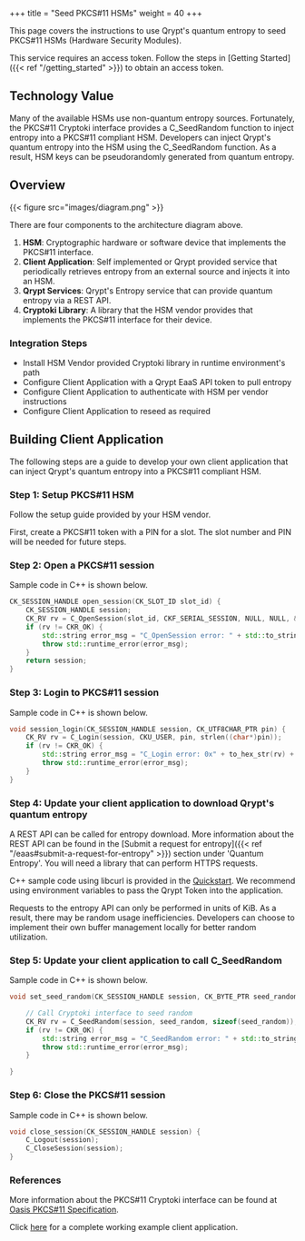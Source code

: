 +++
title = "Seed PKCS#11 HSMs"
weight = 40
+++

This page covers the instructions to use Qrypt's quantum entropy to seed PKCS#11 HSMs (Hardware Security Modules).

This service requires an access token. Follow the steps in [Getting Started]({{< ref "/getting_started" >}}) to obtain an access token.

## Technology Value
Many of the available HSMs use non-quantum entropy sources. Fortunately, the PKCS#11 Cryptoki interface provides a C_SeedRandom function to inject entropy into a PKCS#11 compliant HSM. Developers can inject Qrypt's quantum entropy into the HSM using the C_SeedRandom function. As a result, HSM keys can be pseudorandomly generated from quantum entropy.

## Overview
{{< figure src="images/diagram.png" >}}

There are four components to the architecture diagram above.
1. **HSM**: Cryptographic hardware or software device that implements the PKCS#11 interface.
2. **Client Application**: Self implemented or Qrypt provided service that periodically retrieves entropy from an external source and injects it into an HSM.
3. **Qrypt Services**: Qrypt's Entropy service that can provide quantum entropy via a REST API.
4. **Cryptoki Library**: A library that the HSM vendor provides that implements the PKCS#11 interface for their device.

### Integration Steps

* Install HSM Vendor provided Cryptoki library in runtime environment's path
* Configure Client Application with a Qrypt EaaS API token to pull entropy
* Configure Client Application to authenticate with HSM per vendor instructions
* Configure Client Application to reseed as required

## Building Client Application

The following steps are a guide to develop your own client application that can inject Qrypt's quantum entropy into a PKCS#11 compliant HSM.

### Step 1: Setup PKCS#11 HSM

Follow the setup guide provided by your HSM vendor. 

First, create a PKCS#11 token with a PIN for a slot. The slot number and PIN will be needed for future steps.

### Step 2: Open a PKCS#11 session

Sample code in C++ is shown below.

```c++
CK_SESSION_HANDLE open_session(CK_SLOT_ID slot_id) {
    CK_SESSION_HANDLE session;
    CK_RV rv = C_OpenSession(slot_id, CKF_SERIAL_SESSION, NULL, NULL, &session);
    if (rv != CKR_OK) {
        std::string error_msg = "C_OpenSession error: " + std::to_string(rv) + "\n";
        throw std::runtime_error(error_msg);
    }
    return session;
}
```

### Step 3: Login to PKCS#11 session

Sample code in C++ is shown below.

```c++
void session_login(CK_SESSION_HANDLE session, CK_UTF8CHAR_PTR pin) {
    CK_RV rv = C_Login(session, CKU_USER, pin, strlen((char*)pin));
    if (rv != CKR_OK) {
        std::string error_msg = "C_Login error: 0x" + to_hex_str(rv) + "\n";
        throw std::runtime_error(error_msg);
    }
}
```

### Step 4: Update your client application to download Qrypt's quantum entropy
A REST API can be called for entropy download. More information about the REST API can be found in the [Submit a request for entropy]({{< ref "/eaas#submit-a-request-for-entropy" >}}) section under 'Quantum Entropy'. You will need a library that can perform HTTPS requests. 

C++ sample code using libcurl is provided in the [Quickstart](https://github.com/QryptInc/qrypt-security-quickstarts-cpp/blob/main/src/eaas.cpp). We recommend using environment variables to pass the Qrypt Token into the application.

Requests to the entropy API can only be performed in units of KiB. As a result, there may be random usage inefficiencies. Developers can choose to implement their own buffer management locally for better random utilization.

### Step 5: Update your client application to call C_SeedRandom

Sample code in C++ is shown below.

```c++
void set_seed_random(CK_SESSION_HANDLE session, CK_BYTE_PTR seed_random) {

    // Call Cryptoki interface to seed random
    CK_RV rv = C_SeedRandom(session, seed_random, sizeof(seed_random));
    if (rv != CKR_OK) {
        std::string error_msg = "C_SeedRandom error: " + std::to_string(rv) + "\n";
        throw std::runtime_error(error_msg);
    }

}
```

### Step 6: Close the PKCS#11 session

Sample code in C++ is shown below.

```c++
void close_session(CK_SESSION_HANDLE session) {
    C_Logout(session);
    C_CloseSession(session);
}
```

### References

More information about the PKCS#11 Cryptoki interface can be found at [Oasis PKCS#11 Specification](https://docs.oasis-open.org/pkcs11/pkcs11-base/v2.40/os/pkcs11-base-v2.40-os.html).

Click [here](https://github.com/QryptInc/qseed) for a complete working example client application.
